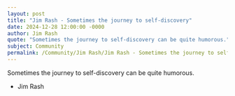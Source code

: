 ```yaml
---
layout: post
title: "Jim Rash - Sometimes the journey to self-discovery"
date: 2024-12-28 12:00:00 -0000
author: Jim Rash
quote: "Sometimes the journey to self-discovery can be quite humorous."
subject: Community
permalink: /Community/Jim Rash/Jim Rash - Sometimes the journey to self-discovery
---
```


Sometimes the journey to self-discovery can be quite humorous.

- Jim Rash
